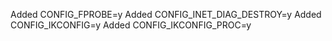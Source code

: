 Added CONFIG_FPROBE=y
Added CONFIG_INET_DIAG_DESTROY=y
Added CONFIG_IKCONFIG=y
Added CONFIG_IKCONFIG_PROC=y
